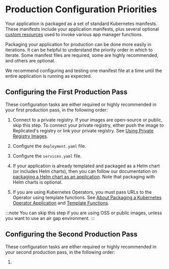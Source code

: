 # Production Configuration Priorities

Your application is packaged as a set of standard Kubernetes manifests.
These manifests include your application manifests, plus several optional [custom resources](../reference/custom-resource-about) used to invoke various app manager functions.

Packaging your application for production can be done more easily in iterations. It can be helpful to understand the priority order in which to iterate. Some manifest files are required, some are highly recommended, and others are optional.

We recommend configuring and testing one manifest file at a time until the entire application is running as expected.

## Configuring the First Production Pass

These configuration tasks are either required or highly recommended in your first production pass, in the following order:

1. Connect to a private registry. If your images are open-source or public, skip this step. To connect your private registry, either push the image to Replicated's registry or link your private registry. See [Using Private Registry Images](packaging-private-images).

1. Configure the `deployment.yaml` file.
1. Configure the `services.yaml` file.
1. If your application is already templated and packaged as a Helm chart (or includes Helm charts), then you can follow our documentation on [packaging a Helm chart as an application](helm-installing-native-helm). Note that packaging with Helm charts is optional.
1. If you are using Kubernetes Operators, you must pass URLs to the Operator using template functions. See [About Packaging a Kubernetes Operator Application](operator-packaging-about) and [Template Functions](packaging-template-functions).

  :::note
  You can skip this step if you are using OSS or public images, unless you want to use an air gap environment.
  :::

## Configuring the Second Production Pass

These configuration tasks are either required or highly recommended in your second production pass, in the following order:

1.
